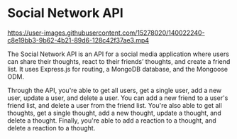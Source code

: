 # Social Network API

https://user-images.githubusercontent.com/15278020/140022240-c8e19bb3-9b62-4b21-89d6-128c42f37ae3.mp4

The Social Network API is an API for a social media application where users can share their thoughts, react to their friends’ thoughts, and create a friend list. It uses Express.js for routing, a MongoDB database, and the Mongoose ODM.

Through the API, you're able to get all users, get a single user, add a new user, update a user, and delete a user. You can add a new friend to a user's friend list, and delete a user from the friend list. You're also able to get all thoughts, get a single thought, add a new thought, update a thought, and delete a thought. Finally, you're able to add a reaction to a thought, and delete a reaction to a thought.
